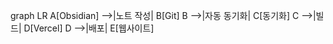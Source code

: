 graph LR
    A[Obsidian] -->|노트 작성| B[Git]
    B -->|자동 동기화| C[동기화]
    C -->|빌드| D[Vercel]
    D -->|배포| E[웹사이트]
